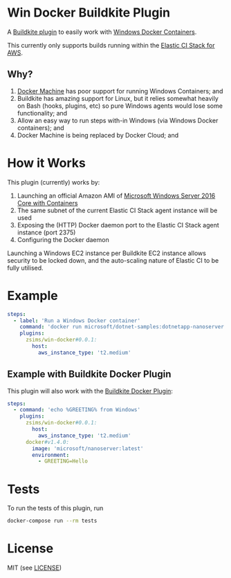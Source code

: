 # Win Docker Buildkite Plugin

A [Buildkite plugin](https://buildkite.com/docs/agent/v3/plugins) to easily work with [Windows Docker Containers](https://docs.microsoft.com/en-us/virtualization/windowscontainers/about/).

This currently only supports builds running within the [Elastic CI Stack for AWS](https://github.com/buildkite/elastic-ci-stack-for-aws).

## Why?

 1. [Docker Machine](https://docs.docker.com/machine/) has poor support for running Windows Containers; and
 2. Buildkite has amazing support for Linux, but it relies somewhat heavily on Bash (hooks, plugins, etc) so pure Windows agents would lose some functionality; and
 3. Allow an easy way to run steps with-in Windows (via Windows Docker containers); and
 4. Docker Machine is being replaced by Docker Cloud; and

# How it Works

This plugin (currently) works by:

 1. Launching an official Amazon AMI of [Microsoft Windows Server 2016 Core with Containers](https://aws.amazon.com/marketplace/pp/B06XX3NFQF)
   1. The same subnet of the current Elastic CI Stack agent instance will be used
   2. Exposing the (HTTP) Docker daemon port to the Elastic CI Stack agent instance (port 2375)
 2. Configuring the Docker daemon

Launching a Windows EC2 instance per Buildkite EC2 instance allows security to be locked down, and the auto-scaling nature of Elastic CI to be fully utilised.

# Example

```yml
steps:
  - label: 'Run a Windows Docker container'
    command: 'docker run microsoft/dotnet-samples:dotnetapp-nanoserver'
    plugins:
      zsims/win-docker#0.0.1:
        host:
          aws_instance_type: 't2.medium'
```

## Example with Buildkite Docker Plugin

This plugin will also work with the [Buildkite Docker Plugin](https://github.com/buildkite-plugins/docker-buildkite-plugin):

```yml
steps:
  - command: 'echo %GREETING% from Windows'
    plugins:
      zsims/win-docker#0.0.1:
        host:
          aws_instance_type: 't2.medium'
      docker#v1.4.0:
        image: 'microsoft/nanoserver:latest'
        environment:
          - GREETING=Hello
```

# Tests

To run the tests of this plugin, run
```sh
docker-compose run --rm tests
```

# License

MIT (see [LICENSE](LICENSE))
